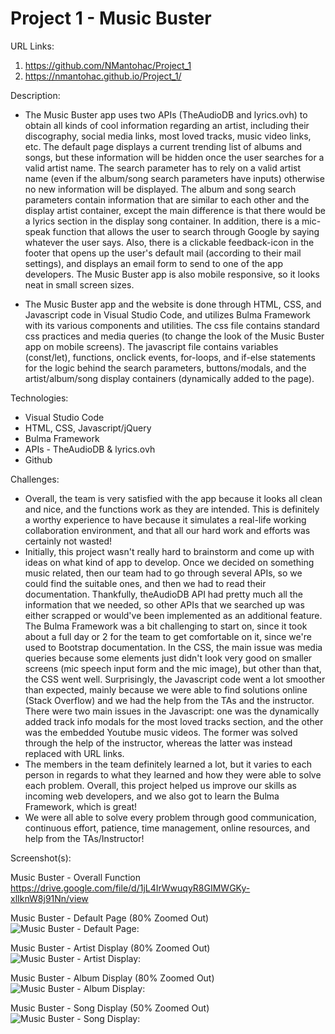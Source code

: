 # Project 1 - Music Buster

URL Links:
  1) https://github.com/NMantohac/Project_1
  2) https://nmantohac.github.io/Project_1/
  
Description:
  - The Music Buster app uses two APIs (TheAudioDB and lyrics.ovh) to obtain all kinds of cool information regarding an artist,
    including their discography, social media links, most loved tracks, music video links, etc. The default page displays a current
    trending list of albums and songs, but these information will be hidden once the user searches for a valid artist name. The search
    parameter has to rely on a valid artist name (even if the album/song search parameters have inputs) otherwise no new information
    will be displayed. The album and song search parameters contain information that are similar to each other and the display artist
    container, except the main difference is that there would be a lyrics section in the display song container. In addition, there is a     mic-speak function that allows the user to search through Google by saying whatever the user says. Also, there is a clickable
    feedback-icon in the footer that opens up the user's default mail (according to their mail settings), and displays an email form to
    send to one of the app developers. The Music Buster app is also mobile responsive, so it looks neat in small screen sizes.

  - The Music Buster app and the website is done through HTML, CSS, and Javascript code in Visual Studio Code, and utilizes
    Bulma Framework with its various components and utilities. The css file contains standard css practices and media queries (to change
    the look of the Music Buster app on mobile screens). The javascript file contains variables (const/let), functions, onclick events,     for-loops, and if-else statements for the logic behind the search parameters, buttons/modals, and the artist/album/song display
    containers (dynamically added to the page).  
  
 Technologies:
  - Visual Studio Code
  - HTML, CSS, Javascript/jQuery
  - Bulma Framework
  - APIs - TheAudioDB & lyrics.ovh
  - Github
  
  Challenges:
  - Overall, the team is very satisfied with the app because it looks all clean and nice, and the functions work as they are intended.
    This is definitely a worthy experience to have because it simulates a real-life working collaboration environment, and that all our
    hard work and efforts was certainly not wasted!
  - Initially, this project wasn't really hard to brainstorm and come up with ideas on what kind of app to develop. Once we decided on
    something music related, then our team had to go through several APIs, so we could find the suitable ones, and then we had to read
    their documentation. Thankfully, theAudioDB API had pretty much all the information that we needed, so other APIs that we searched
    up was either scrapped or would've been implemented as an additional feature. The Bulma Framework was a bit challenging to start on,
    since it took about a full day or 2 for the team to get comfortable on it, since we're used to Bootstrap documentation. In the CSS,
    the main issue was media queries because some elements just didn't look very good on smaller screens (mic speech input form and 
    the mic image), but other than that, the CSS went well. Surprisingly, the Javascript code went a lot smoother than expected, mainly
    because we were able to find solutions online (Stack Overflow) and we had the help from the TAs and the instructor. There were two
    main issues in the Javascript: one was the dynamically added track info modals for the most loved tracks section, and the other was
    the embedded Youtube music videos. The former was solved through the help of the instructor, whereas the latter was instead replaced
    with URL links. 
  - The members in the team definitely learned a lot, but it varies to each person in regards to what they learned and how they were 
    able to solve each problem. Overall, this project helped us improve our skills as incoming web developers, and we also got to learn
    the Bulma Framework, which is great!
  - We were all able to solve every problem through good communication, continuous effort, patience, time management, online resources,
    and help from the TAs/Instructor!
    
  Screenshot(s):
  
  Music Buster - Overall Function 
  https://drive.google.com/file/d/1jL4IrWwuqyR8GIMWGKy-xlIknW8j91Nn/view
  
  Music Buster - Default Page (80% Zoomed Out)
  ![Music Buster - Default Page:](https://puu.sh/Fv4TG/0a719f463f.png)
  
  Music Buster - Artist Display (80% Zoomed Out)
  ![Music Buster - Artist Display:](https://puu.sh/Fv4Ud/134f3ce29b.png)
  
  Music Buster - Album Display (80% Zoomed Out)
  ![Music Buster - Album Display:](https://puu.sh/Fv4UP/f40b0c75a6.png)
  
  Music Buster - Song Display (50% Zoomed Out)
  ![Music Buster - Song Display:](https://puu.sh/Fv4W4/c6f244792e.png)

  
